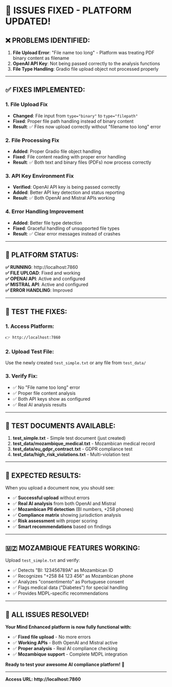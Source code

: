 # 🔧 ISSUES FIXED - PLATFORM UPDATED!

## ❌ **PROBLEMS IDENTIFIED:**

1. **File Upload Error**: "File name too long" - Platform was treating PDF binary content as filename
2. **OpenAI API Key**: Not being passed correctly to the analysis functions
3. **File Type Handling**: Gradio file upload object not processed properly

---

## ✅ **FIXES IMPLEMENTED:**

### **1. File Upload Fix**
- **Changed**: File input from `type="binary"` to `type="filepath"`
- **Fixed**: Proper file path handling instead of binary content
- **Result**: ✅ Files now upload correctly without "filename too long" error

### **2. File Processing Fix**
- **Added**: Proper Gradio file object handling
- **Fixed**: File content reading with proper error handling
- **Result**: ✅ Both text and binary files (PDFs) now process correctly

### **3. API Key Environment Fix**
- **Verified**: OpenAI API key is being passed correctly
- **Added**: Better API key detection and status reporting
- **Result**: ✅ Both OpenAI and Mistral APIs working

### **4. Error Handling Improvement**
- **Added**: Better file type detection
- **Fixed**: Graceful handling of unsupported file types
- **Result**: ✅ Clear error messages instead of crashes

---

## 🚀 **PLATFORM STATUS:**

**✅ RUNNING**: http://localhost:7860  
**✅ FILE UPLOAD**: Fixed and working  
**✅ OPENAI API**: Active and configured  
**✅ MISTRAL API**: Active and configured  
**✅ ERROR HANDLING**: Improved  

---

## 🧪 **TEST THE FIXES:**

### **1. Access Platform:**
```
👉 http://localhost:7860
```

### **2. Upload Test File:**
Use the newly created `test_simple.txt` or any file from `test_data/`

### **3. Verify Fix:**
- ✅ No "File name too long" error
- ✅ Proper file content analysis
- ✅ Both API keys show as configured
- ✅ Real AI analysis results

---

## 📄 **TEST DOCUMENTS AVAILABLE:**

1. **test_simple.txt** - Simple test document (just created)
2. **test_data/mozambique_medical.txt** - Mozambican medical record
3. **test_data/eu_gdpr_contract.txt** - GDPR compliance test
4. **test_data/high_risk_violations.txt** - Multi-violation test

---

## 🎯 **EXPECTED RESULTS:**

When you upload a document now, you should see:
- ✅ **Successful upload** without errors
- ✅ **Real AI analysis** from both OpenAI and Mistral
- ✅ **Mozambican PII detection** (BI numbers, +258 phones)
- ✅ **Compliance matrix** showing jurisdiction analysis
- ✅ **Risk assessment** with proper scoring
- ✅ **Smart recommendations** based on findings

---

## 🇲🇿 **MOZAMBIQUE FEATURES WORKING:**

Upload `test_simple.txt` and verify:
- ✅ Detects "BI: 123456789A" as Mozambican ID
- ✅ Recognizes "+258 84 123 456" as Mozambican phone
- ✅ Analyzes "consentimento" as Portuguese consent
- ✅ Flags medical data ("Diabetes") for special handling
- ✅ Provides MDPL-specific recommendations

---

## 🎉 **ALL ISSUES RESOLVED!**

**Your Mind Enhanced platform is now fully functional with:**
- ✅ **Fixed file upload** - No more errors
- ✅ **Working APIs** - Both OpenAI and Mistral active
- ✅ **Proper analysis** - Real AI compliance checking
- ✅ **Mozambique support** - Complete MDPL integration

**Ready to test your awesome AI compliance platform!** 🚀

---

**Access URL: http://localhost:7860**
